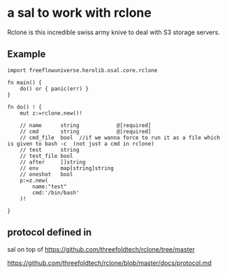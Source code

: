 # a sal to work with rclone

Rclone is this incredible swiss army knive to deal with S3 storage servers.


## Example

```golang
import freeflowuniverse.herolib.osal.core.rclone

fn main() {
	do() or { panic(err) }
}

fn do() ! {
	mut z:=rclone.new()!

	// name      string            @[required]
	// cmd       string            @[required]
	// cmd_file  bool  //if we wanna force to run it as a file which is given to bash -c  (not just a cmd in rclone)
	// test      string
	// test_file bool
	// after     []string
	// env       map[string]string
	// oneshot   bool
	p:=z.new(
		name:"test"
		cmd:'/bin/bash'
	)!

}

```

## protocol defined in


sal on top of https://github.com/threefoldtech/rclone/tree/master

https://github.com/threefoldtech/rclone/blob/master/docs/protocol.md